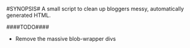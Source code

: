 #SYNOPSIS#
A small script to clean up bloggers messy, automatically generated HTML.

####TODO####
- Remove the massive blob-wrapper divs
